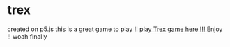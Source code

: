 # trex
created on p5.js
this is a great game to play !!
[play Trex game here !!! ](https://olliecrasta.github.io/trex/)
Enjoy !! 
woah finally
